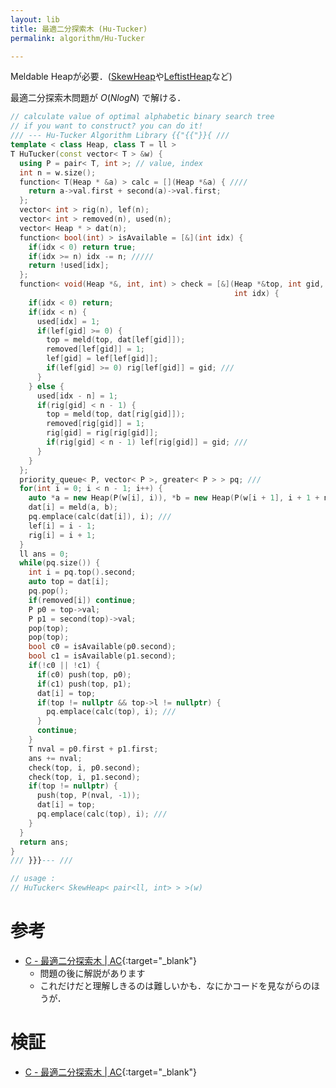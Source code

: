 ```yaml
---
layout: lib
title: 最適二分探索木 (Hu-Tucker)
permalink: algorithm/Hu-Tucker

---
```


Meldable Heapが必要．([SkewHeap](data-structure/Heap/SkewHeap)や[LeftistHeap](data-structure/Heap/LeftistHeap)など)

最適二分探索木問題が $O(N log N)$ で解ける．


```cpp
// calculate value of optimal alphabetic binary search tree
// if you want to construct? you can do it!
/// --- Hu-Tucker Algorithm Library {{"{{"}}{ ///
template < class Heap, class T = ll >
T HuTucker(const vector< T > &w) {
  using P = pair< T, int >; // value, index
  int n = w.size();
  function< T(Heap * &a) > calc = [](Heap *&a) { ////
    return a->val.first + second(a)->val.first;
  };
  vector< int > rig(n), lef(n);
  vector< int > removed(n), used(n);
  vector< Heap * > dat(n);
  function< bool(int) > isAvailable = [&](int idx) {
    if(idx < 0) return true;
    if(idx >= n) idx -= n; /////
    return !used[idx];
  };
  function< void(Heap *&, int, int) > check = [&](Heap *&top, int gid,
                                                  int idx) {
    if(idx < 0) return;
    if(idx < n) {
      used[idx] = 1;
      if(lef[gid] >= 0) {
        top = meld(top, dat[lef[gid]]);
        removed[lef[gid]] = 1;
        lef[gid] = lef[lef[gid]];
        if(lef[gid] >= 0) rig[lef[gid]] = gid; ///
      }
    } else {
      used[idx - n] = 1;
      if(rig[gid] < n - 1) {
        top = meld(top, dat[rig[gid]]);
        removed[rig[gid]] = 1;
        rig[gid] = rig[rig[gid]];
        if(rig[gid] < n - 1) lef[rig[gid]] = gid; ///
      }
    }
  };
  priority_queue< P, vector< P >, greater< P > > pq; ///
  for(int i = 0; i < n - 1; i++) {
    auto *a = new Heap(P(w[i], i)), *b = new Heap(P(w[i + 1], i + 1 + n));
    dat[i] = meld(a, b);
    pq.emplace(calc(dat[i]), i); ///
    lef[i] = i - 1;
    rig[i] = i + 1;
  }
  ll ans = 0;
  while(pq.size()) {
    int i = pq.top().second;
    auto top = dat[i];
    pq.pop();
    if(removed[i]) continue;
    P p0 = top->val;
    P p1 = second(top)->val;
    pop(top);
    pop(top);
    bool c0 = isAvailable(p0.second);
    bool c1 = isAvailable(p1.second);
    if(!c0 || !c1) {
      if(c0) push(top, p0);
      if(c1) push(top, p1);
      dat[i] = top;
      if(top != nullptr && top->l != nullptr) {
        pq.emplace(calc(top), i); ///
      }
      continue;
    }
    T nval = p0.first + p1.first;
    ans += nval;
    check(top, i, p0.second);
    check(top, i, p1.second);
    if(top != nullptr) {
      push(top, P(nval, -1));
      dat[i] = top;
      pq.emplace(calc(top), i); ///
    }
  }
  return ans;
}
/// }}}--- ///

// usage :
// HuTucker< SkewHeap< pair<ll, int> > >(w)
```


# 参考

* [C - 最適二分探索木 \| AC](https://beta.atcoder.jp/contests/atc002/tasks/atc002_c){:target="_blank"}
  * 問題の後に解説があります
  * これだけだと理解しきるのは難しいかも．なにかコードを見ながらのほうが．

# 検証

* [C - 最適二分探索木 \| AC](https://beta.atcoder.jp/contests/atc002/submissions/2667901){:target="_blank"}
